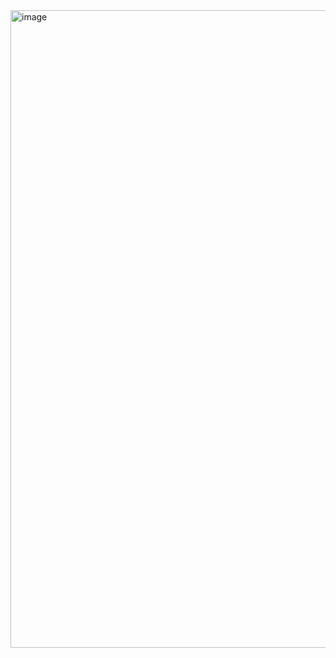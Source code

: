 <img width="1752" height="1020" alt="image" src="https://github.com/user-attachments/assets/5b0cb61b-90a5-4834-b156-b57b9791c8b4" />
